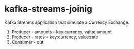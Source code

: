 # kafka-streams-joinig

Kafka Streams application that simulate a Currency Exchange.

1. Producer - amounts - key:currency, value:amount
2. Producer - rates = key:currency, value:rate
3. Consumer - out 
